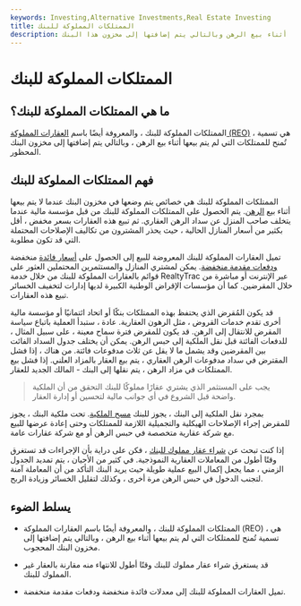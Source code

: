 ```yaml
---
keywords: Investing,Alternative Investments,Real Estate Investing
title: الممتلكات المملوكة للبنك
description: الممتلكات المملوكة للبنك هي تسمية تُمنح للعقارات التي لم يتم بيعها أثناء بيع الرهن وبالتالي يتم إضافتها إلى مخزون هذا البنك.
---
```


# الممتلكات المملوكة للبنك
## ما هي الممتلكات المملوكة للبنك؟

الممتلكات المملوكة للبنك ، والمعروفة أيضًا باسم [العقارات المملوكة (REO)](/realestateowned) ، هي تسمية تُمنح للممتلكات التي لم يتم بيعها أثناء بيع الرهن ، وبالتالي يتم إضافتها إلى مخزون البنك المحظور.

## فهم الممتلكات المملوكة للبنك

الممتلكات المملوكة للبنك هي خصائص يتم وضعها في مخزون البنك عندما لا يتم بيعها أثناء بيع [الرهن](/foreclosure). يتم الحصول على الممتلكات المملوكة للبنك من قبل مؤسسة مالية عندما يتخلف صاحب المنزل عن سداد الرهن العقاري. ثم تبيع هذه العقارات بسعر مخفض ، أقل بكثير من أسعار المنازل الحالية ، حيث يحذر المشترون من تكاليف الإصلاحات المحتملة التي قد تكون مطلوبة.

تميل العقارات المملوكة للبنك المعروضة للبيع إلى الحصول على [أسعار فائدة](/interestrate) منخفضة [ودفعات مقدمة منخفضة](/down_payment). يمكن لمشتري المنازل والمستثمرين المحتملين العثور على قوائم بالعقارات المملوكة للبنك من خلال خدمة RealtyTrac عبر الإنترنت أو مباشرة من خلال المقرضين. كما أن مؤسسات الإقراض الوطنية الكبيرة لديها إدارات لتخفيف الخسائر تبيع هذه العقارات.

قد يكون المُقرض الذي يحتفظ بهذه الممتلكات بنكًا أو اتحاد ائتمانيًا أو مؤسسة مالية أخرى تقدم خدمات القروض ، مثل الرهون العقارية. عادة ، ستبدأ العملية باتباع سياسة المقرض للانتقال إلى الرهن. قد يكون للمقرض فترة سماح معينة ، على سبيل المثال ، للدفعات الفائتة قبل نقل الملكية إلى حبس الرهن. يمكن أن يختلف جدول السداد الفائت بين المقرضين وقد يشمل ما لا يقل عن ثلاث مدفوعات فائتة. من هناك ، إذا فشل المقترض في سداد مدفوعات الرهن العقاري ، يتم بيع العقار بالمزاد العلني. إذا فشل بيع الممتلكات في مزاد الرهن ، يتم نقلها إلى البنك - المالك الجديد للعقار.

> يجب على المستثمر الذي يشتري عقارًا مملوكًا للبنك التحقق من أن الملكية واضحة قبل الشروع في أي جوانب مالية لتحسين أو إدارة العقار.

>

بمجرد نقل الملكية إلى البنك ، يجوز للبنك [مسح الملكية](/clear-title). تحت ملكية البنك ، يجوز للمقرض إجراء الإصلاحات الهيكلية والتجميلية اللازمة للممتلكات وحتى إعادة عرضها للبيع مع شركة عقارية متخصصة في حبس الرهن أو مع شركة عقارات عامة.

إذا كنت تبحث عن [شراء عقار مملوك للبنك](/distressale) ، فكن على دراية بأن الإجراءات قد تستغرق وقتًا أطول من المعاملات العقارية النموذجية. في كثير من الأحيان ، يتم تمديد الجدول الزمني ، مما يجعل إكمال البيع عملية طويلة حيث يريد البنك التأكد من أن المعاملة آمنة لتجنب الدخول في حبس الرهن مرة أخرى ، وكذلك لتقليل الخسائر وزيادة الربح.

## يسلط الضوء

- الممتلكات المملوكة للبنك ، والمعروفة أيضًا باسم العقارات المملوكة (REO) ، هي تسمية تُمنح للممتلكات التي لم يتم بيعها أثناء بيع الرهن ، وبالتالي يتم إضافتها إلى مخزون البنك المحجوب.

- قد يستغرق شراء عقار مملوك للبنك وقتًا أطول للانتهاء منه مقارنة بالعقار غير المملوك للبنك.

- تميل العقارات المملوكة للبنك إلى معدلات فائدة منخفضة ودفعات مقدمة منخفضة.

